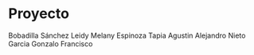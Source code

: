# Proyecto
Bobadilla Sánchez Leidy Melany
Espinoza Tapia Agustin Alejandro
Nieto Garcia Gonzalo Francisco
